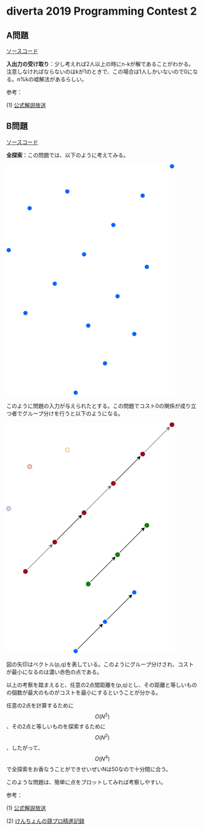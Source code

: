 # diverta 2019 Programming Contest 2

## A問題

[ソースコード](https://atcoder.jp/contests/diverta2019-2/submissions/12681978)

**入出力の受け取り**：少し考えれば2人以上の時にn-kが解であることがわかる。注意しなければならないのはkが1のときで、この場合は1人しかいないので0になる。n%kの嘘解法があるらしい。

参考：

(1) [公式解説放送](https://www.youtube.com/watch?v=TbobvdA6AlE)

## B問題

[ソースコード](https://atcoder.jp/contests/diverta2019-2/submissions/12682935)

**全探索**：この問題では、以下のように考えてみる。

![図1](../../img/diverta%202019%20Programming%20Contest%202_1.png)

このように問題の入力が与えられたとする。この問題でコスト0の関係が成り立つ者でグループ分けを行うと以下のようになる。

![図2](../../img/diverta%202019%20Programming%20Contest%202_2.png)

図の矢印はベクトル(p,q)を表している。このようにグループ分けされ、コストが最小になるのは濃い赤色の点である。

以上の考察を踏まえると、任意の2点間距離を(p,q)とし、その距離と等しいものの個数が最大のものがコストを最小にするということが分かる。

任意の2点を計算するために$$O(N^2)$$、その2点と等しいものを探索するために$$O(N^2)$$、したがって、$$O(N^4)$$で全探索をお香なうことができせいぜいNは50なので十分間に合う。

このような問題は、簡単に点をプロットしてみれば考察しやすい。

参考：

(1) [公式解説放送](https://www.youtube.com/watch?v=TbobvdA6AlE)

(2) [けんちょんの競プロ精進記録](https://drken1215.hatenablog.com/entry/2019/06/16/011300)